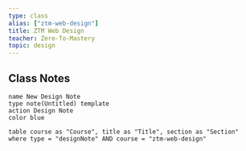 ```yaml
---
type: class
alias: ["ztm-web-design"]
title: ZTM Web Design
teacher: Zero-To-Mastery
topic: design
---
```



## Class Notes

```button
name New Design Note
type note(Untitled) template
action Design Note
color blue
```

```dataview
table course as "Course", title as "Title", section as "Section"
where type = "designNote" AND course = "ztm-web-design"
```

